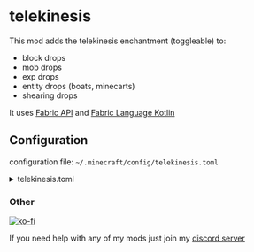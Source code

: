 # telekinesis
This mod adds the telekinesis enchantment (toggleable) to:
- block drops
- mob drops
- exp drops
- entity drops (boats, minecarts)
- shearing drops

It uses [Fabric API](https://github.com/fabricmc/fabric) and [Fabric Language Kotlin](https://github.com/fabricmc/fabric-language-kotlin)

## Configuration
configuration file: `~/.minecraft/config/telekinesis.toml`
<details>
<summary>telekinesis.toml</summary>

```toml
onByDefault = false # should telekinesis work without the enchantment?
enchantment = true # should the telekinesis enchantment be enabled?
blockDrops = true # should telekinesis work for block drops?
shearingDrops = true # should telekinesis work for shearing drops?
mobDrops = true # should telekinesis work for mob drops?
entityDrops = true # should telekinesis work for entity drops (boat, minecarts)?
expDrops = true # should telekinesis work for exp drops?
```

</details>

### Other
[![ko-fi](https://ko-fi.com/img/githubbutton_sm.svg)](https://ko-fi.com/I3I8F1WX4)

If you need help with any of my mods just join my [discord server](https://nyon.dev/discord)